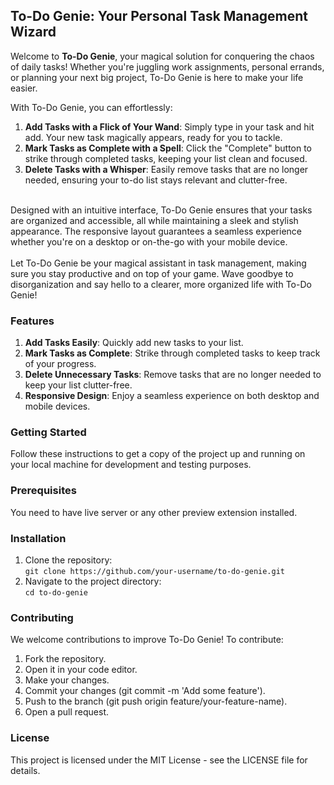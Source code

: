 ## To-Do Genie: Your Personal Task Management Wizard
Welcome to **To-Do Genie**, your magical solution for conquering the chaos of daily tasks! Whether you're juggling work assignments, personal errands, or planning your next big project, To-Do Genie is here to make your life easier.

With To-Do Genie, you can effortlessly:

1. **Add Tasks with a Flick of Your Wand**: Simply type in your task and hit add. Your new task magically appears, ready for you to tackle.
2. **Mark Tasks as Complete with a Spell**: Click the "Complete" button to strike through completed tasks, keeping your list clean and focused.
3. **Delete Tasks with a Whisper**: Easily remove tasks that are no longer needed, ensuring your to-do list stays relevant and clutter-free.
<br>
Designed with an intuitive interface, To-Do Genie ensures that your tasks are organized and accessible, all while maintaining a sleek and stylish appearance. The responsive layout guarantees a seamless experience whether you're on a desktop or on-the-go with your mobile device.<br>
<br>
Let To-Do Genie be your magical assistant in task management, making sure you stay productive and on top of your game. Wave goodbye to disorganization and say hello to a clearer, more organized life with To-Do Genie!

### Features
1. **Add Tasks Easily**: Quickly add new tasks to your list.
2. **Mark Tasks as Complete**: Strike through completed tasks to keep track of your progress.
3. **Delete Unnecessary Tasks**: Remove tasks that are no longer needed to keep your list clutter-free.
4. **Responsive Design**: Enjoy a seamless experience on both desktop and mobile devices.

### Getting Started
Follow these instructions to get a copy of the project up and running on your local machine for development and testing purposes. <br>

### Prerequisites
You need to have live server or any other preview extension installed.

### Installation
1. Clone the repository: <br>
   ``git clone https://github.com/your-username/to-do-genie.git``
2. Navigate to the project directory: <br>
   ``cd to-do-genie``

### Contributing
We welcome contributions to improve To-Do Genie! To contribute:

1. Fork the repository.
2. Open it in your code editor.
3. Make your changes.
4. Commit your changes (git commit -m 'Add some feature').
5. Push to the branch (git push origin feature/your-feature-name).
6. Open a pull request.

### License
This project is licensed under the MIT License - see the LICENSE file for details.
